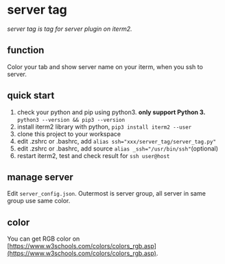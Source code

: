# server tag
*server tag is tag for server plugin on iterm2.*

## function
Color your tab and show server name on your iterm, when you ssh to server.

## quick start
1. check your python and pip using python3. **only support Python 3.** `python3 --version && pip3 --version`
2. install iterm2 library with python, `pip3 install iterm2 --user`
3. clone this project to your workspace
4. edit .zshrc or .bashrc, add `alias ssh="xxx/server_tag/server_tag.py"` 
5. edit .zshrc or .bashrc, add source `alias _ssh="/usr/bin/ssh"`(optional)
6. restart iterm2, test and check result for `ssh user@host`

## manage server
Edit `server_config.json`. Outermost is server group, all server in same group use same color.

## color 
You can get RGB color on [https://www.w3schools.com/colors/colors_rgb.asp](https://www.w3schools.com/colors/colors_rgb.asp).
